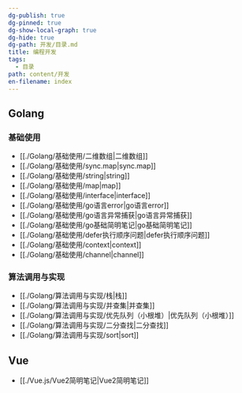 ```yaml
---
dg-publish: true
dg-pinned: true
dg-show-local-graph: true
dg-hide: true
dg-path: 开发/目录.md
title: 编程开发
tags:
  - 目录
path: content/开发
en-filename: index
---
```

## Golang
### 基础使用
- [[./Golang/基础使用/二维数组|二维数组]]
- [[./Golang/基础使用/sync.map|sync.map]]
- [[./Golang/基础使用/string|string]]
- [[./Golang/基础使用/map|map]]
- [[./Golang/基础使用/interface|interface]]
- [[./Golang/基础使用/go语言error|go语言error]]
- [[./Golang/基础使用/go语言异常捕获|go语言异常捕获]]
- [[./Golang/基础使用/go基础简明笔记|go基础简明笔记]]
- [[./Golang/基础使用/defer执行顺序问题|defer执行顺序问题]]
- [[./Golang/基础使用/context|context]]
- [[./Golang/基础使用/channel|channel]]

### 算法调用与实现
- [[./Golang/算法调用与实现/栈|栈]]
- [[./Golang/算法调用与实现/并查集|并查集]]
- [[./Golang/算法调用与实现/优先队列（小根堆）|优先队列（小根堆）]]
- [[./Golang/算法调用与实现/二分查找|二分查找]]
- [[./Golang/算法调用与实现/sort|sort]]

## Vue
- [[./Vue.js/Vue2简明笔记|Vue2简明笔记]]
